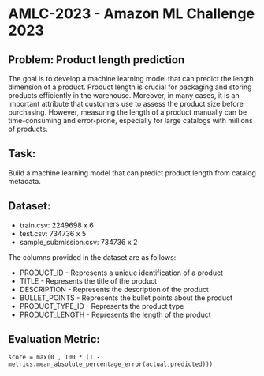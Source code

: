 # AMLC-2023 - Amazon ML Challenge 2023

## Problem: Product length prediction
The goal is to develop a machine learning model that can predict the length dimension of a product. Product length is crucial for packaging and storing products efficiently in the warehouse. Moreover, in many cases, it is an important attribute that customers use to assess the product size before purchasing. However, measuring the length of a product manually can be time-consuming and error-prone, especially for large catalogs with millions of products.

## Task:
Build a machine learning model that can predict product length from catalog metadata.

## Dataset: 
* train.csv: 2249698 x 6
* test.csv: 734736 x 5
* sample_submission.csv: 734736 x 2

The columns provided in the dataset are as follows:
* PRODUCT_ID - Represents a unique identification of a product
* TITLE - Represents the title of the product
* DESCRIPTION - Represents the description of the product
* BULLET_POINTS - Represents the bullet points about the product
* PRODUCT_TYPE_ID - Represents the product type 
* PRODUCT_LENGTH - Represents the length of the product

## Evaluation Metric:
```score = max(0 , 100 * (1 - metrics.mean_absolute_percentage_error(actual,predicted)))```


